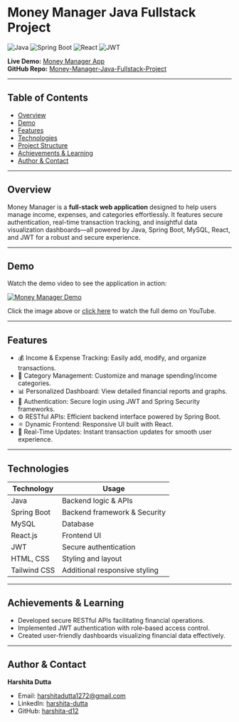 # Money Manager Java Fullstack Project

![Java](https://img.shields.io/badge/Java-ED8B00?style=for-the-badge&logo=java&logoColor=white)
![Spring Boot](https://img.shields.io/badge/Spring_Boot-6DB33F?style=for-the-badge&logo=spring&logoColor=white)
![React](https://img.shields.io/badge/React-61DAFB?style=for-the-badge&logo=react&logoColor=black)
![JWT](https://img.shields.io/badge/JWT-000000?style=for-the-badge&logo=JSON%20web%20tokens&logoColor=white)

**Live Demo:** [Money Manager App](https://money-manager-1-ri1z.onrender.com/home)  
**GitHub Repo:** [Money-Manager-Java-Fullstack-Project](https://github.com/harshita-d12/Money-Manager-Java-Fullstack-Project)

---

## Table of Contents

- [Overview](#overview)
- [Demo](#demo)
- [Features](#features)
- [Technologies](#technologies)
- [Project Structure](#project-structure)
- [Achievements & Learning](#achievements--learning)
- [Author & Contact](#author--contact)


---

## Overview

Money Manager is a **full-stack web application** designed to help users manage income, expenses, and categories effortlessly. It features secure authentication, real-time transaction tracking, and insightful data visualization dashboards—all powered by Java, Spring Boot, MySQL, React, and JWT for a robust and secure experience.

---

## Demo

Watch the demo video to see the application in action:

[![Money Manager Demo](https://img.youtube.com/vi/J5TXq3BWTPA/0.jpg)](https://www.youtube.com/watch?v=J5TXq3BWTPA)

Click the image above or [click here](https://www.youtube.com/watch?v=J5TXq3BWTPA) to watch the full demo on YouTube.

---

## Features

- 💰 Income & Expense Tracking: Easily add, modify, and organize transactions.
- 🎯 Category Management: Customize and manage spending/income categories.
- 📊 Personalized Dashboard: View detailed financial reports and graphs.
- 🔐 Authentication: Secure login using JWT and Spring Security frameworks.
- ⚙️ RESTful APIs: Efficient backend interface powered by Spring Boot.
- ⚛️ Dynamic Frontend: Responsive UI built with React.
- 🔄 Real-Time Updates: Instant transaction updates for smooth user experience.

---

## Technologies

| Technology         | Usage                         |
|--------------------|------------------------------|
| Java               | Backend logic & APIs          |
| Spring Boot        | Backend framework & Security  |
| MySQL              | Database                     |
| React.js           | Frontend UI                  |
| JWT                | Secure authentication        |
| HTML, CSS          | Styling and layout           |
| Tailwind CSS       | Additional responsive styling|

---

## Achievements & Learning

- Developed secure RESTful APIs facilitating financial operations.
- Implemented JWT authentication with role-based access control.
- Created user-friendly dashboards visualizing financial data effectively.

---

## Author & Contact

**Harshita Dutta**  
- Email: harshitadutta1272@gmail.com  
- LinkedIn: [harshita-dutta](https://linkedin.com/in/harshita-dutta)  
- GitHub: [harshita-d12](https://github.com/harshita-d12)  





